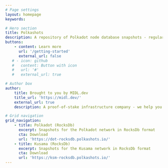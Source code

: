 ```yaml
---
# Page settings
layout: homepage
keywords:

# Hero section
title: Polkashots
description: A repository of Polkadot node database snapshots - regularly updated and fast to download from anywhere in the world.
buttons:
    - content: Learn more
      url: '/getting-started'
      external_url: false
   # - icon: github
   #   content: Button with icon
   #   url: '#'
   #   external_url: true

# Author box
author:
    title: Brought to you by MIDL.dev
    title_url: 'https://midl.dev/'
    external_url: true
    description: A proof-of-stake infrastructure company - we help you stake your DOT. <a href="https://MIDL.dev/" target="_blank">Learn more</a>.

# Grid navigation
grid_navigation:
    - title: Polkadot (RocksDb)
      excerpt: Snapshots for the Polkadot network in RocksDb format
      cta: Download
      url: 'https://dot-rocksdb.polkashots.io/'
    - title: Kusama (RocksDb)
      excerpt: Snapshots for the Kusama network in RocksDb format
      cta: Download
      url: 'https://ksm-rocksdb.polkashots.io/'
---
```

